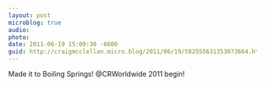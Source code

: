 ```yaml
---
layout: post
microblog: true
audio: 
photo: 
date: 2011-06-19 15:09:30 -0600
guid: http://craigmcclellan.micro.blog/2011/06/19/t82555631353073664.html
---
```

Made it to Boiling Springs! @CRWorldwide 2011 begin!
